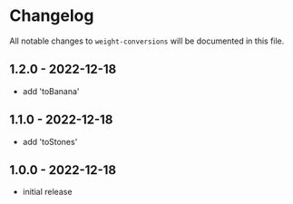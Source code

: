# Changelog

All notable changes to `weight-conversions` will be documented in this file.

## 1.2.0 - 2022-12-18

- add 'toBanana'

## 1.1.0 - 2022-12-18

- add 'toStones'

## 1.0.0 - 2022-12-18

- initial release
